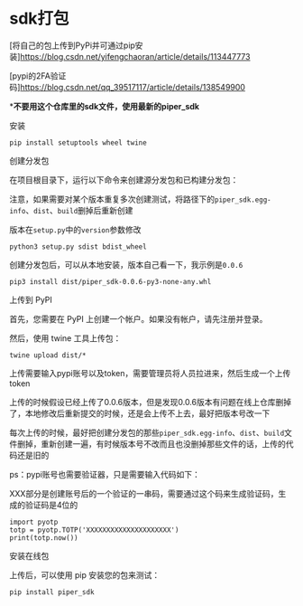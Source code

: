 # sdk打包

[将自己的包上传到PyPi并可通过pip安装]<https://blog.csdn.net/yifengchaoran/article/details/113447773>

[pypi的2FA验证码]<https://blog.csdn.net/qq_39517117/article/details/138549900>

***不要用这个仓库里的sdk文件，使用最新的piper_sdk**

安装

```shell
pip install setuptools wheel twine
```

创建分发包

在项目根目录下，运行以下命令来创建源分发包和已构建分发包：

注意，如果需要对某个版本重复多次创建测试，将路径下的`piper_sdk.egg-info`、`dist`、`build`删掉后重新创建

版本在`setup.py`中的`version`参数修改

```shell
python3 setup.py sdist bdist_wheel
```

创建分发包后，可以从本地安装，版本自己看一下，我示例是`0.0.6`

```shell
pip3 install dist/piper_sdk-0.0.6-py3-none-any.whl
```

上传到 PyPI

首先，您需要在 PyPI 上创建一个帐户。如果没有帐户，请先注册并登录。

然后，使用 twine 工具上传包：

```shell
twine upload dist/*
```

上传需要输入pypi账号以及token，需要管理员将人员拉进来，然后生成一个上传token

上传的时候假设已经上传了0.0.6版本，但是发现0.0.6版本有问题在线上仓库删掉了，本地修改后重新提交的时候，还是会上传不上去，最好把版本号改一下

每次上传的时候，最好把创建分发包的那些`piper_sdk.egg-info`、`dist`、`build`文件删掉，重新创建一遍，有时候版本号不改而且也没删掉那些文件的话，上传的代码还是旧的

ps：pypi账号也需要验证器，只是需要输入代码如下：

XXX部分是创建账号后的一个验证的一串码，需要通过这个码来生成验证码，生成的验证码是4位的

```shell
import pyotp
totp = pyotp.TOTP('XXXXXXXXXXXXXXXXXXXXX')
print(totp.now())
```

安装在线包

上传后，可以使用 pip 安装您的包来测试：

```shell
pip install piper_sdk
```
